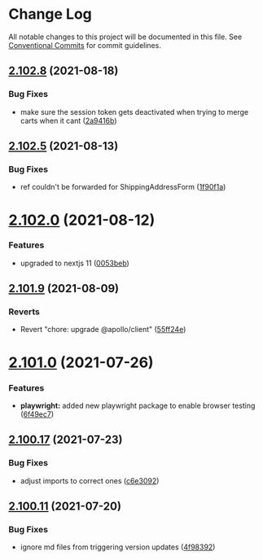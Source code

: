 # Change Log

All notable changes to this project will be documented in this file.
See [Conventional Commits](https://conventionalcommits.org) for commit guidelines.

## [2.102.8](https://github.com/ho-nl/m2-pwa/compare/@reachdigital/magento-cart-email@2.102.7...@reachdigital/magento-cart-email@2.102.8) (2021-08-18)


### Bug Fixes

* make sure the session token gets deactivated when trying to merge carts when it cant ([2a9416b](https://github.com/ho-nl/m2-pwa/commit/2a9416b5c9efcd28a27f4183922ab419f62ea767))





## [2.102.5](https://github.com/ho-nl/m2-pwa/compare/@reachdigital/magento-cart-email@2.102.4...@reachdigital/magento-cart-email@2.102.5) (2021-08-13)


### Bug Fixes

* ref couldn't be forwarded for ShippingAddressForm ([1f90f1a](https://github.com/ho-nl/m2-pwa/commit/1f90f1a30437d656fcf841026ad13bb2b45d831b))





# [2.102.0](https://github.com/ho-nl/m2-pwa/compare/@reachdigital/magento-cart-email@2.101.10...@reachdigital/magento-cart-email@2.102.0) (2021-08-12)


### Features

* upgraded to nextjs 11 ([0053beb](https://github.com/ho-nl/m2-pwa/commit/0053beb7ef597c190add7264256a0eaec35868da))





## [2.101.9](https://github.com/ho-nl/m2-pwa/compare/@reachdigital/magento-cart-email@2.101.8...@reachdigital/magento-cart-email@2.101.9) (2021-08-09)


### Reverts

* Revert "chore: upgrade @apollo/client" ([55ff24e](https://github.com/ho-nl/m2-pwa/commit/55ff24ede0e56c85b8095edadadd1ec5e0b1b8d2))





# [2.101.0](https://github.com/ho-nl/m2-pwa/compare/@reachdigital/magento-cart-email@2.100.19...@reachdigital/magento-cart-email@2.101.0) (2021-07-26)


### Features

* **playwright:** added new playwright package to enable browser testing ([6f49ec7](https://github.com/ho-nl/m2-pwa/commit/6f49ec7595563775b96ebf21c27e39da1282e8d9))





## [2.100.17](https://github.com/ho-nl/m2-pwa/compare/@reachdigital/magento-cart-email@2.100.16...@reachdigital/magento-cart-email@2.100.17) (2021-07-23)


### Bug Fixes

* adjust imports to correct ones ([c6e3092](https://github.com/ho-nl/m2-pwa/commit/c6e3092569d1c49fe138b3810704da8e04acbbe2))





## [2.100.11](https://github.com/ho-nl/m2-pwa/compare/@reachdigital/magento-cart-email@2.100.10...@reachdigital/magento-cart-email@2.100.11) (2021-07-20)


### Bug Fixes

* ignore md files from triggering version updates ([4f98392](https://github.com/ho-nl/m2-pwa/commit/4f9839250b3a32d3070da5290e5efcc5e2243fba))
